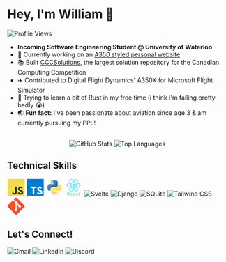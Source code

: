 # Hey, I'm William 👋

<img src="https://komarev.com/ghpvc/?username=tankman61&style=flat-square&color=blue" alt="Profile Views" />

- **Incoming Software Engineering Student @ University of Waterloo**
- 🔭 Currently working on an [A350 styled personal website](https://github.com/Tankman61/personal-website)
- 📚 Built [CCCSolutions](https://cccsolutions.ca), the largest solution repository for the Canadian Computing Competition
- ✈️ Contributed to Digital Flight Dynamics' A350X for Microsoft Flight Simulator
- 🌱 Trying to learn a bit of Rust in my free time (i think i'm failing pretty badly 😭)
- 🌏 **Fun fact:** I've been passionate about aviation since age 3 & am currently pursuing my PPL!

<br>

<div align="center">
  <img src="https://github-readme-stats.vercel.app/api?username=tankman61&theme=nord&show_icons=true&hide_border=true&count_private=true" height="150" alt="GitHub Stats" />
  <img src="https://github-readme-stats.vercel.app/api/top-langs/?username=tankman61&theme=nord&show_icons=true&hide_border=true&layout=compact" height="150" alt="Top Languages" />
</div>

## Technical Skills

<div align="left">
  <img src="https://raw.githubusercontent.com/devicons/devicon/master/icons/javascript/javascript-original.svg" alt="JavaScript" width="40" height="40"/>
  <img src="https://raw.githubusercontent.com/devicons/devicon/master/icons/typescript/typescript-original.svg" alt="TypeScript" width="40" height="40"/>
  <img src="https://raw.githubusercontent.com/devicons/devicon/master/icons/python/python-original.svg" alt="Python" width="40" height="40"/>
  <img src="https://raw.githubusercontent.com/devicons/devicon/master/icons/react/react-original-wordmark.svg" alt="React" width="40" height="40"/>
  <img src="https://upload.wikimedia.org/wikipedia/commons/1/1b/Svelte_Logo.svg" alt="Svelte" width="40" height="40"/>
  <img src="https://cdn.worldvectorlogo.com/logos/django.svg" alt="Django" width="40" height="40"/>
  <img src="https://www.vectorlogo.zone/logos/sqlite/sqlite-icon.svg" alt="SQLite" width="40" height="40"/>
  <img src="https://www.vectorlogo.zone/logos/tailwindcss/tailwindcss-icon.svg" alt="Tailwind CSS" width="40" height="40"/>
  <img src="https://raw.githubusercontent.com/devicons/devicon/master/icons/git/git-original.svg" alt="Git" width="40" height="40"/>
</div>

## Let's Connect!

<div align="left">
<a href="mailto:willi64645@gmail.com" style="all: unset; display: inline-block; cursor: pointer;">
  <img src="https://img.shields.io/static/v1?message=Gmail&logo=gmail&label=&color=D14836&logoColor=white&labelColor=&style=for-the-badge" height="35" alt="Gmail" />
</a>
<a href="https://linkedin.com/in/williamyang07" style="all: unset; display: inline-block; cursor: pointer;">
  <img src="https://img.shields.io/static/v1?message=LinkedIn&logo=linkedin&label=&color=0077B5&logoColor=white&labelColor=&style=for-the-badge" height="35" alt="LinkedIn" />
</a>
<a href="https://no_better_way_to_do_this_but_its_tankman69_lolol" style="all: unset; display: inline-block; cursor: pointer;">
  <img src="https://img.shields.io/static/v1?message=Discord&logo=discord&label=&color=7289DA&logoColor=white&labelColor=&style=for-the-badge" height="35" alt="Discord" />
</a>
</div>
